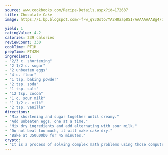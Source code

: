 ```yaml
---
source: www.cookbooks.com/Recipe-Details.aspx?id=172637
title: Chocolate Cake
image: https://1.bp.blogspot.com/-f-w_qY3Osto/YA2H0aap8SI/AAAAAAAABg4/17myAO5s9b8JksYvWDXpYkaDlcY0g6k_gCLcBGAsYHQ/s296/3.png

yield: 1
ratingValue: 4.2
calories: 239 calories
reviewCount: 330
cookTime: PT1H
prepTime: PT42M
ingredients:
- "2/3 c. shortening"
- "2 1/2 c. sugar"
- "2 unbeaten eggs"
- "4 c. flour"
- "1 tsp. baking powder"
- "2 tsp. soda"
- "1 tsp. salt"
- "12 tsp. cocoa"
- "1 c. sour milk"
- "1 1/2 c. milk"
- "2 tsp. vanilla"
directions:
- "Mix shortening and sugar together until creamy."
- "Add unbeaten eggs, one at a time."
- "Mix dry ingredients and add alternating with sour milk."
- "Do not beat too much, it will make cake dry."
- "Bake at 350u00b0 for 45 minutes."
crypto:
- "It is a process of solving complex math problems using those computers which run bitcoin software."
---
```

